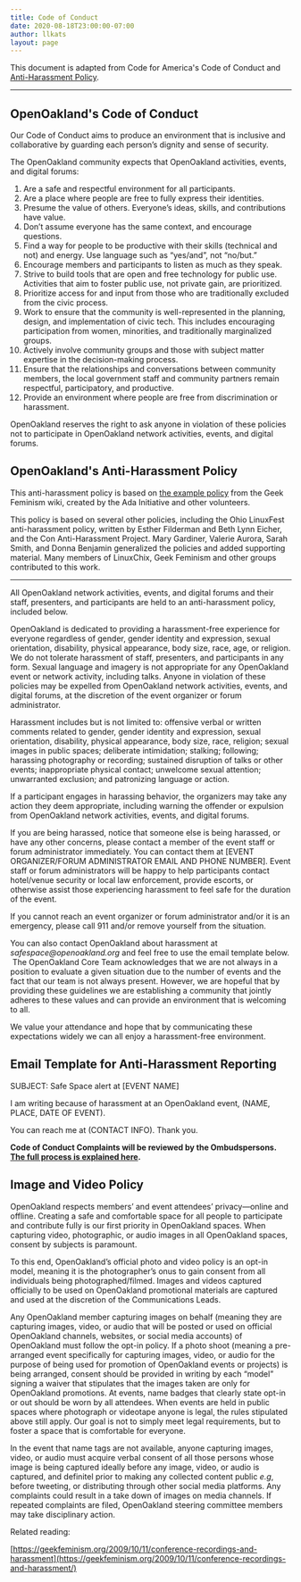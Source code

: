 ```yaml
---
title: Code of Conduct
date: 2020-08-18T23:00:00-07:00
author: llkats
layout: page
---
```


This document is adapted from Code for America's Code of Conduct and [Anti-Harassment Policy](https://github.com/codeforamerica/codeofconduct#code-for-americas-anti-harassment-policy).

---

## OpenOakland's Code of Conduct

Our Code of Conduct aims to produce an environment that is inclusive and collaborative by guarding each person’s dignity and sense of security.

The OpenOakland community expects that OpenOakland activities, events, and digital forums:

1. Are a safe and respectful environment for all participants.
2. Are a place where people are free to fully express their identities.
3. Presume the value of others. Everyone’s ideas, skills, and contributions have value.
4. Don’t assume everyone has the same context, and encourage questions.
5. Find a way for people to be productive with their skills (technical and not) and energy. Use language such as “yes/and”, not “no/but.”
6. Encourage members and participants to listen as much as they speak.
7. Strive to build tools that are open and free technology for public use. Activities that aim to foster public use, not private gain, are prioritized.
8. Prioritize access for and input from those who are traditionally excluded from the civic process.
9. Work to ensure that the community is well-represented in the planning, design, and implementation of civic tech. This includes encouraging participation from women, minorities, and traditionally marginalized groups.
10. Actively involve community groups and those with subject matter expertise in the decision-making process.
11. Ensure that the relationships and conversations between community members, the local government staff and community partners remain respectful, participatory, and productive.
12. Provide an environment where people are free from discrimination or harassment.

OpenOakland reserves the right to ask anyone in violation of these policies not to participate in OpenOakland network activities, events, and digital forums.

## OpenOakland's Anti-Harassment Policy

This anti-harassment policy is based on [the example policy](http://geekfeminism.wikia.com/wiki/Conference_anti-harassment/Policy) from the Geek Feminism wiki, created by the Ada Initiative and other volunteers.

This policy is based on several other policies, including the Ohio LinuxFest anti-harassment policy, written by Esther Filderman and Beth Lynn Eicher, and the Con Anti-Harassment Project. Mary Gardiner, Valerie Aurora, Sarah Smith, and Donna Benjamin generalized the policies and added supporting material. Many members of LinuxChix, Geek Feminism and other groups contributed to this work.

---

All OpenOakland network activities, events, and digital forums and their staff, presenters, and participants are held to an anti-harassment policy, included below.

OpenOakland is dedicated to providing a harassment-free experience for everyone regardless of gender, gender identity and expression, sexual orientation, disability, physical appearance, body size, race, age, or religion. We do not tolerate harassment of staff, presenters, and participants in any form. Sexual language and imagery is not appropriate for any OpenOakland event or network activity, including talks. Anyone in violation of these policies may be expelled from OpenOakland network activities, events, and digital forums, at the discretion of the event organizer or forum administrator.

Harassment includes but is not limited to: offensive verbal or written comments related to gender, gender identity and expression, sexual orientation, disability, physical appearance, body size, race, religion; sexual images in public spaces; deliberate intimidation; stalking; following; harassing photography or recording; sustained disruption of talks or other events; inappropriate physical contact; unwelcome sexual attention; unwarranted exclusion; and patronizing language or action.

If a participant engages in harassing behavior, the organizers may take any action they deem appropriate, including warning the offender or expulsion from OpenOakland network activities, events, and digital forums.

If you are being harassed, notice that someone else is being harassed, or have any other concerns, please contact a member of the event staff or forum administrator immediately. You can contact them at [EVENT ORGANIZER/FORUM ADMINISTRATOR EMAIL AND PHONE NUMBER]. Event staff or forum administrators will be happy to help participants contact hotel/venue security or local law enforcement, provide escorts, or otherwise assist those experiencing harassment to feel safe for the duration of the event.

If you cannot reach an event organizer or forum administrator and/or it is an emergency, please call 911 and/or remove yourself from the situation.

You can also contact OpenOakland about harassment at _safespace@openoakland.org_ and feel free to use the email template below.  The OpenOakland Core Team acknowledges that we are not always in a position to evaluate a given situation due to the number of events and the fact that our team is not always present. However, we are hopeful that by providing these guidelines we are establishing a community that jointly adheres to these values and can provide an environment that is welcoming to all.

We value your attendance and hope that by communicating these expectations widely we can all enjoy a harassment-free environment.

## Email Template for Anti-Harassment Reporting

SUBJECT: Safe Space alert at [EVENT NAME]

I am writing because of harassment at an OpenOakland event, (NAME, PLACE, DATE OF EVENT).

You can reach me at (CONTACT INFO). Thank you.

**Code of Conduct Complaints will be reviewed by the Ombudspersons. [The full process is explained here](https://docs.google.com/document/d/166AtSw9ygV4NW0_P9XrYDgx_pt7gtjkePXAoUQ0_KrA/edit#heading=h.y9wfwqjg139g).**

## Image and Video Policy

OpenOakland respects members’ and event attendees’ privacy—online and offline. Creating a safe and comfortable space for all people to participate and contribute fully is our first priority in OpenOakland spaces. When capturing video, photographic, or audio images in all OpenOakland spaces, consent by subjects is paramount.

To this end, OpenOakland’s official photo and video policy is an opt-in model, meaning it is the photographer’s onus to gain consent from all individuals being photographed/filmed. Images and videos captured officially to be used on OpenOakland promotional materials are captured and used at the discretion of the Communications Leads.

Any OpenOakland member capturing images on behalf (meaning they are capturing images, video, or audio that will be posted or used on official OpenOakland channels, websites, or social media accounts) of OpenOakland must follow the opt-in policy. If a photo shoot (meaning a pre-arranged event specifically for capturing images, video, or audio for the purpose of being used for promotion of OpenOakland events or projects) is being arranged, consent should be provided in writing by each “model” signing a waiver that stipulates that the images taken are only for OpenOakland promotions. At events, name badges that clearly state opt-in or out should be worn by all attendees. When events are held in public spaces where photograph or videotape anyone is legal, the rules stipulated above still apply. Our goal is not to simply meet legal requirements, but to foster a space that is comfortable for everyone.

In the event that name tags are not available, anyone capturing images, video, or audio must acquire verbal consent of all those persons whose image is being captured ideally before any image, video, or audio is captured, and definitel prior to making any collected content public _e.g_, before tweeting, or distributing through other social media platforms. Any complaints could result in a take down of images on media channels. If repeated complaints are filed, OpenOakland steering committee members may take disciplinary action.

Related reading:

[https://geekfeminism.org/2009/10/11/conference-recordings-and-harassment](https://geekfeminism.org/2009/10/11/conference-recordings-and-harassment/)
